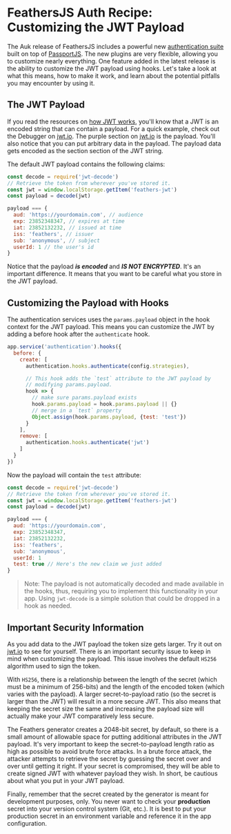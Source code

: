 # FeathersJS Auth Recipe: Customizing the JWT Payload

The Auk release of FeathersJS includes a powerful new [authentication suite](../../api/authentication/server.md) built on top of [PassportJS](http://www.passportjs.org/).  The new plugins are very flexible, allowing you to customize nearly everything.  One feature added in the latest release is the ability to customize the JWT payload using hooks.  Let's take a look at what this means, how to make it work, and learn about the potential pitfalls you may encounter by using it.

## The JWT Payload
If you read the resources on [how JWT works](./how-jwt-works.md), you'll know that a JWT is an encoded string that can contain a payload.  For a quick example, check out the Debugger on [jwt.io](https://jwt.io/).  The purple section on [jwt.io](https://jwt.io/) is the payload.  You'll also notice that you can put arbitrary data in the payload.  The payload data gets encoded as the section section of the JWT string.

The default JWT payload contains the following claims:

```js
const decode = require('jwt-decode')
// Retrieve the token from wherever you've stored it.
const jwt = window.localStorage.getItem('feathers-jwt')
const payload = decode(jwt)

payload === {
  aud: 'https://yourdomain.com', // audience
  exp: 23852348347, // expires at time
  iat: 23852132232, // issued at time
  iss: 'feathers', // issuer
  sub: 'anonymous', // subject
  userId: 1 // the user's id
}
```

Notice that the payload ***is encoded*** and ***IS NOT ENCRYPTED***.  It's an important difference.  It means that you want to be careful what you store in the JWT payload.

## Customizing the Payload with Hooks
The authentication services uses the `params.payload` object in the hook context for the JWT payload.  This means you can customize the JWT by adding a before hook after the `authenticate` hook.

```js
app.service('authentication').hooks({
  before: {
    create: [
      authentication.hooks.authenticate(config.strategies),

      // This hook adds the `test` attribute to the JWT payload by
      // modifying params.payload.
      hook => {
        // make sure params.payload exists
        hook.params.payload = hook.params.payload || {}
        // merge in a `test` property
        Object.assign(hook.params.payload, {test: 'test'})
      }
    ],
    remove: [
      authentication.hooks.authenticate('jwt')
    ]
  }
})
```

Now the payload will contain the `test` attribute:

```js
const decode = require('jwt-decode')
// Retrieve the token from wherever you've stored it.
const jwt = window.localStorage.getItem('feathers-jwt')
const payload = decode(jwt)

payload === {
  aud: 'https://yourdomain.com',
  exp: 23852348347,
  iat: 23852132232,
  iss: 'feathers',
  sub: 'anonymous',
  userId: 1
  test: true // Here's the new claim we just added
}
```
> Note: The payload is not automatically decoded and made available in the hooks, thus, requiring you to implement this functionality in your app. Using `jwt-decode` is a simple solution that could be dropped in a hook as needed.

## Important Security Information
As you add data to the JWT payload the token size gets larger.  Try it out on [jwt.io](https://jwt.io/) to see for yourself.   There is an important security issue to keep in mind when customizing the payload.  This issue involves the default `HS256` algorithm used to sign the token.

With `HS256`, there is a relationship between the length of the secret (which must be a minimum of 256-bits) and the length of the encoded token (which varies with the payload).  A larger secret-to-payload ratio (so the secret is larger than the JWT) will result in a more secure JWT.  This also means that keeping the secret size the same and increasing the payload size will actually make your JWT comparatively less secure.

The Feathers generator creates a 2048-bit secret, by default, so there is a small amount of allowable space for putting additional attributes in the JWT payload.  It's very important to keep the secret-to-payload length ratio as high as possible to avoid brute force attacks.  In a brute force attack, the attacker attempts to retrieve the secret by guessing the secret over and over until getting it right.  If your secret is compromised, they will be able to create signed JWT with whatever payload they wish.  In short, be cautious about what you put in your JWT payload.

Finally, remember that the secret created by the generator is meant for development purposes, only.  You never want to check your **production** secret into your version control system (Git, etc.).  It is best to put your production secret in an environment variable and reference it in the app configuration.
